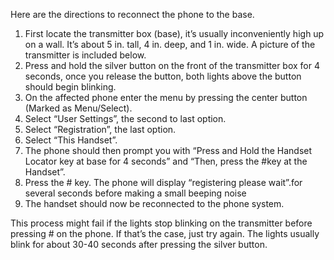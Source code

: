 Here are the directions to reconnect the phone to the base. 

1.	First locate the transmitter box (base), it’s usually inconveniently high up on a wall. It’s about 5 in. tall, 4 in. deep, and 1 in. wide. A picture of the transmitter is included below.
2.	Press and hold the silver button on the front of the transmitter box for 4 seconds, once you release the button, both lights above the button should begin blinking.
3.	On the affected phone enter the menu by pressing the center button (Marked as Menu/Select).
4.	Select “User Settings”, the second to last option.
5.	Select “Registration”, the last option.
6.	Select “This Handset”.
7.	The phone should then prompt you with “Press and Hold the Handset Locator key at base for 4 seconds” and “Then, press the #key at the Handset”.
8.	Press the # key. The phone will display “registering please wait”.for several seconds before making a small beeping noise
9.	The handset should now be reconnected to the phone system.

This process might fail if the lights stop blinking on the transmitter before pressing # on the phone. If that’s the case, just try again. The lights usually blink for about 30-40 seconds after pressing the silver button.




<!--- This is an email I wrote to help end users reconnect their phones to the base station. The phones are unable to pair to a base station while on a call, so a clear, easy to follow instruction set was needed. I wrote this after testing the process myself with the same type of device that was deployed to the customers, it has been in use for several years now. --->
